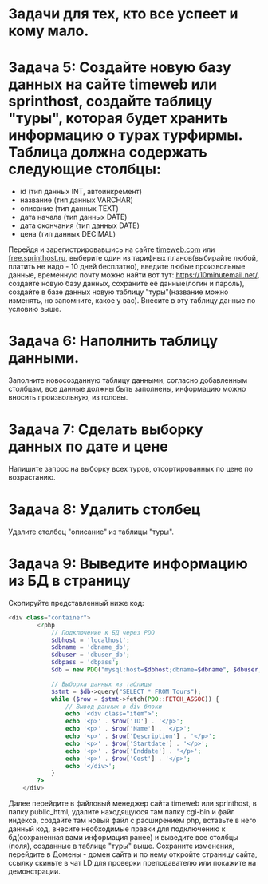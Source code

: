 # Задачи для тех, кто все успеет и кому мало.

# Задача 5: Создайте новую базу данных на сайте timeweb или sprinthost, создайте таблицу "туры", которая будет хранить информацию о турах турфирмы. Таблица должна содержать следующие столбцы:

- id (тип данных INT, автоинкремент)
- название (тип данных VARCHAR)
- описание (тип данных TEXT)
- дата начала (тип данных DATE)
- дата окончания (тип данных DATE)
- цена (тип данных DECIMAL)

Перейдя и зарегистрировавшись на сайте [timeweb.com](https://timeweb.com/ru/) или [free.sprinthost.ru](https://ru.hostings.info/go/free.sprinthost.ru.html), выберите один из тарифных планов(выбирайте любой, платить не надо - 10 дней бесплатно), введите любые произвольные данные, временную почту можно найти вот тут: https://10minutemail.net/, создайте новую базу данных, сохраните её данные(логин и пароль), создайте в базе данных новую таблицу "туры"(название можно изменять, но запомните, какое у вас). Внесите в эту таблицу данные по условию выше.

# Задача 6: Наполнить таблицу данными.

Заполните новосозданную таблицу данными, согласно добавленным столбцам, все данные должны быть заполнены, информацию можно вносить произвольную, из головы.

# Задача 7: Сделать выборку данных по дате и цене

Напишите запрос на выборку всех туров, отсортированных по цене по возрастанию.

# Задача 8: Удалить столбец

Удалите столбец "описание" из таблицы "туры".


# Задача 9: Выведите информацию из БД в страницу

Скопируйте представленный ниже код:
```php
<div class="container">
		<?php
			// Подключение к БД через PDO
			$dbhost = 'localhost';
			$dbname = 'dbname_db';
			$dbuser = 'dbuser_db';
			$dbpass = 'dbpass';
			$db = new PDO("mysql:host=$dbhost;dbname=$dbname", $dbuser, $dbpass);

			// Выборка данных из таблицы
			$stmt = $db->query("SELECT * FROM Tours");
			while ($row = $stmt->fetch(PDO::FETCH_ASSOC)) {
				// Вывод данных в div блоки
				echo '<div class="item">';
				echo '<p>' . $row['ID'] . '</p>';
				echo '<p>' . $row['Name'] . '</p>';
				echo '<p>' . $row['Description'] . '</p>';
				echo '<p>' . $row['Startdate'] . '</p>';
				echo '<p>' . $row['Enddate'] . '</p>';
				echo '<p>' . $row['Cost'] . '</p>';
				echo '</div>';
			}
		?>
	</div>
```
Далее перейдите в файловый менеджер сайта timeweb или sprinthost, в папку public_html, удалите находящуюся там папку cgi-bin и файл индекса, создайте там новый файл с расширением php, вставьте в него данный код, внесите необходимые правки для подключению к бд(сохраненная вами информация ранее) и выведите все столбцы (поля), созданные в таблице "туры" выше. Сохраните изменения, перейдите в Домены - домен сайта и по нему откройте страницу сайта, ссылку скиньте в чат LD для проверки преподавателю или покажите на демонстрации.


